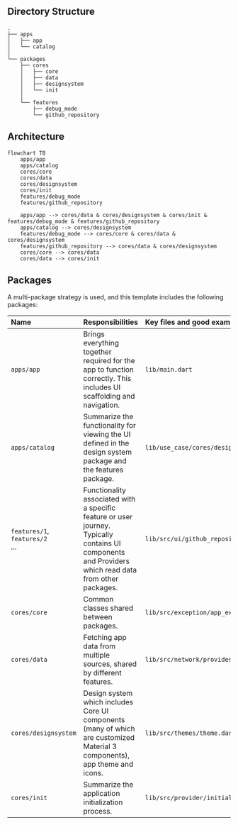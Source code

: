## Directory Structure

```text
.
├── apps
│   ├── app
│   └── catalog
│
└── packages
    ├── cores
    │   ├── core
    │   ├── data
    │   ├── designsystem
    │   └── init
    │
    └── features
        ├── debug_mode
        └── github_repository
```

## Architecture

```mermaid
flowchart TB
    apps/app
    apps/catalog
    cores/core
    cores/data
    cores/designsystem
    cores/init
    features/debug_mode
    features/github_repository

    apps/app --> cores/data & cores/designsystem & cores/init & features/debug_mode & features/github_repository
    apps/catalog --> cores/designsystem
    features/debug_mode --> cores/core & cores/data & cores/designsystem
    features/github_repository --> cores/data & cores/designsystem
    cores/core --> cores/data
    cores/data --> cores/init
```

## Packages

A multi-package strategy is used, and this template includes the following packages:

| Name                                   | Responsibilities                                                                                                                                      | Key files and good examples                                  |
|:---------------------------------------|:------------------------------------------------------------------------------------------------------------------------------------------------------|:-------------------------------------------------------------|
| `apps/app`                             | Brings everything together required for the app to function correctly. This includes UI scaffolding and navigation.                                   | `lib/main.dart`                                              |
| `apps/catalog`                         | Summarize the functionality for viewing the UI defined in the design system package and the features package.                                         | `lib/use_case/cores/designsystem/components/list_tiles.dart` |
| `features/1`,<br/>`features/2`<br/>... | Functionality associated with a specific feature or user journey. Typically contains UI components and Providers which read data from other packages. | `lib/src/ui/github_repository_list.dart`                     |
| `cores/core`                           | Common classes shared between packages.                                                                                                               | `lib/src/exception/app_exception.dart`                       |
| `cores/data`                           | Fetching app data from multiple sources, shared by different features.                                                                                | `lib/src/network/provider/dio.dart`                          |
| `cores/designsystem`                   | Design system which includes Core UI components (many of which are customized Material 3 components), app theme and icons.                            | `lib/src/themes/theme.dart`                                  |
| `cores/init`                           | Summarize the application initialization process.                                                                                                     | `lib/src/provider/initialize_providers.dart`                 |
